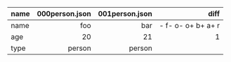 | name | 000person.json | 001person.json | diff |
| :--- | ---: | ---: | ---: |
| name | foo | bar | - f- o- o+ b+ a+ r |
| age | 20 | 21 | 1 |
| type | person | person |  |
